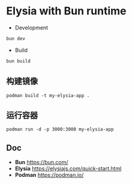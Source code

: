 # Elysia with Bun runtime

- Development
```bash
bun dev
```

- Build
```bash
bun build
```

## 构建镜像
`podman build -t my-elysia-app .`

## 运行容器
`podman run -d -p 3000:3000 my-elysia-app`

## Doc
- **Bun** https://bun.com/
- **Elysia** https://elysiajs.com/quick-start.html
- **Podman** https://podman.io/